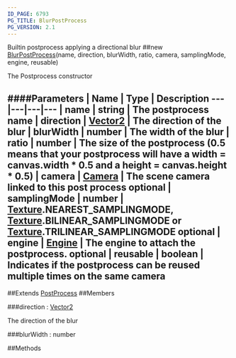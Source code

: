 ```yaml
---
ID_PAGE: 6793
PG_TITLE: BlurPostProcess
PG_VERSION: 2.1
---
```


Builtin postprocess applying a directional blur
##new [BlurPostProcess](page.php?p=6793)(name, direction, blurWidth, ratio, camera, samplingMode, engine, reusable)



The Postprocess constructor




####Parameters
 | Name | Type | Description
---|---|---|---
 | name | string | The postprocess name
 | direction | [Vector2](page.php?p=6750) | The direction of the blur
 | blurWidth | number | The width of the blur
 | ratio | number | The size of the postprocess (0.5 means that your postprocess will have a width = canvas.width * 0.5 and a height = canvas.height * 0.5)
 | camera | [Camera](page.php?p=6631) | The scene camera linked to this post process
optional | samplingMode | number | [Texture](page.php?p=6733).NEAREST_SAMPLINGMODE, [Texture](page.php?p=6733).BILINEAR_SAMPLINGMODE or [Texture](page.php?p=6733).TRILINEAR_SAMPLINGMODE
optional | engine | [Engine](page.php?p=6629) | The engine to attach the postprocess.
optional | reusable | boolean | Indicates if the postprocess can be reused multiple times on the same camera
---

##Extends [PostProcess](page.php?p=6790)
##Members

###direction : [Vector2](page.php?p=6750)




The direction of the blur



###blurWidth : number




##Methods
